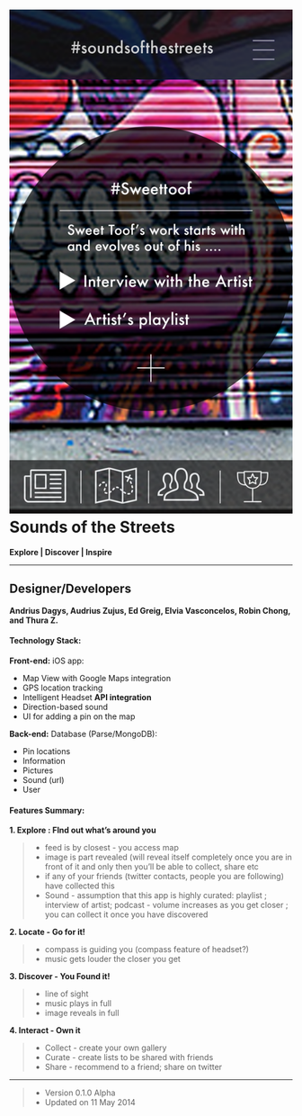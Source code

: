 ![](img/logo.png?raw=true)
Sounds of the Streets
===============

**Explore     | Discover  |   Inspire**


----------------


Designer/Developers
-------------------
**Andrius Dagys, Audrius Zujus, Ed Greig, Elvia Vasconcelos, Robin Chong, and Thura Z.**


#### Technology Stack:
**Front-end:**
iOS app:
-   Map View with Google Maps integration
-   GPS location tracking
-   Intelligent Headset **API integration**
-   Direction-based sound
-   UI for adding a pin on the map

**Back-end:**
Database (Parse/MongoDB):
-   Pin locations
-   Information
-   Pictures
-   Sound (url)
-   User


#### Features Summary:
**1. Explore : FInd out what’s around you**
> - feed is by closest - you access map
> - image is part revealed (will reveal itself completely once you are in front of it and only then you’ll be able to collect, share etc
> - if any of your friends (twitter contacts, people you are following) have collected this
> - Sound - assumption that this app is highly curated: playlist ; interview of artist; podcast - volume increases as you get closer ; you can collect it once you have discovered

**2. Locate - Go for it!**
> - compass is guiding you (compass feature of headset?)
> - music gets louder the closer you get

**3. Discover - You Found it!**
> - line of sight
> - music plays in full
> - image reveals in full

**4. Interact - Own it**
> - Collect - create your own gallery
> - Curate - create lists to be shared with friends
> - Share - recommend to a friend; share on twitter


----------------


> - Version 0.1.0 Alpha
> - Updated on 11 May 2014




